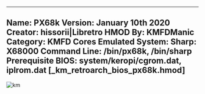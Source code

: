 -----------------------
Name: PX68k
Version: January 10th 2020
Creator: hissorii|Libretro
HMOD By: KMFDManic
Category: KMFD Cores
Emulated System: Sharp: X68000
Command Line: /bin/px68k, /bin/sharp
Prerequisite BIOS: system/keropi/cgrom.dat, iplrom.dat **[_km_retroarch_bios_px68k.hmod]**
-----------------------
![km](https://i.imgur.com/dTfGBTh.png)